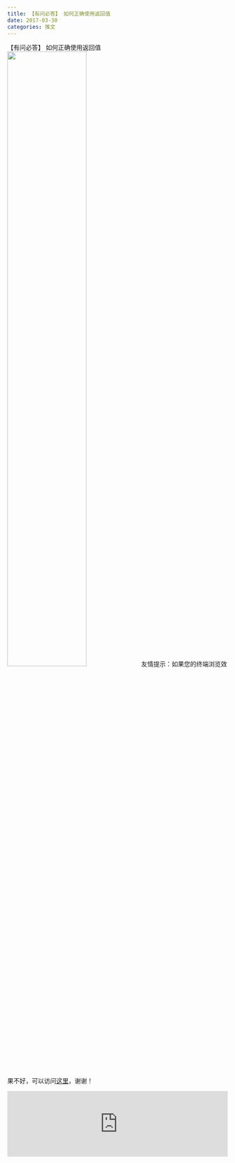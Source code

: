 ```yaml
---
title: 【有问必答】 如何正确使用返回值
date: 2017-03-30
categories: 推文
---
```

【有问必答】 如何正确使用返回值
<img src="http://mmbiz.qpic.cn/mmbiz_jpg/ACviaWTBFxhbEUHPUylxYke3J8TXY8KUGe6tgKafLmp7rztNYeB6RzibMsA7h8icVCRibK9uiadqZz6ZKkcrsZVUw9g/0?wx_fmt.jpeg" style="width: 60%; height: auto;"/><!--more-->
友情提示：如果您的终端浏览效果不好，可以访问[这里](https://stata-club.github.io/stata_article/2017-03-30.html)，谢谢！
<iframe src="https://stata-club.github.io/stata_article/2017-03-30.html" id="iframepage" frameborder="0" scrolling="no" marginheight="0" marginwidth="0" width="100%" onLoad="iFrameHeight()"></iframe>
<script type="text/javascript" language="javascript">
function iFrameHeight() {
var ifm= document.getElementById("iframepage");
var subWeb = document.frames ? document.frames["iframepage"].document : ifm.contentDocument;   
if(ifm != null && subWeb != null) {
 ifm.height = subWeb.body.scrollHeight;
} 
} 
</script> 